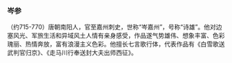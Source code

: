 ### 岑参
（约715-770）唐朝南阳人，官至嘉州刺史，世称“岑嘉州”，号称“诗雄”。他对边塞风光、军旅生活和异域风土人情有亲身感受，作品遂气势雄伟、想象丰富、色彩瑰丽、热情奔放，富有浪漫主义色彩。他擅长七言歌行体，代表作品有《白雪歌送武判官归京》、《走马川行奉送封大夫出师西征》。